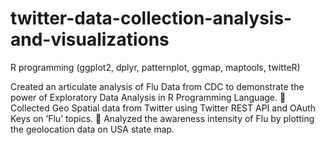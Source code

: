 # twitter-data-collection-analysis-and-visualizations
R programming (ggplot2, dplyr, patternplot, ggmap, maptools, twitteR)


Created an articulate analysis of Flu Data from CDC to demonstrate the power of Exploratory Data Analysis in R Programming Language. 
	Collected Geo Spatial data from Twitter using Twitter REST API and OAuth Keys on ‘Flu’ topics.
	Analyzed the awareness intensity of Flu by plotting the geolocation data on USA state map.
